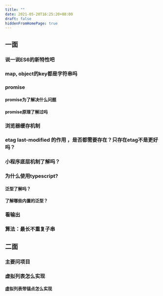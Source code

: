 ```yaml
---
title: ""
date: 2021-05-20T16:25:20+08:00
draft: false
hiddenFromHomePage: true
---
```



## 一面

### 说一说ES6的新特性吧

### map, object的key都是字符串吗

### promise

#### promise为了解决什么问题

#### promise原理了解过吗

### 浏览器缓存机制

### etag last-modified 的作用 ，是否都需要存在？只存在etag不是更好吗？

### 小程序底层机制了解吗？

### 为什么使用typescript?

#### 泛型了解吗？

#### 了解哪些内置的泛型？

### 看输出

### 算法：最长不重复子串



## 二面


### 主要问项目

### 虚拟列表怎么实现

#### 虚拟列表带锚点怎么实现



